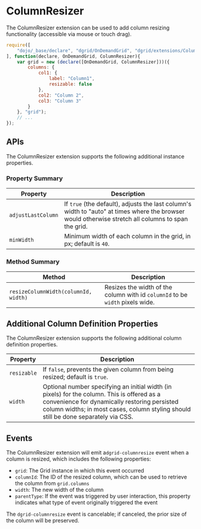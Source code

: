 # ColumnResizer

The ColumnResizer extension can be used to add column resizing functionality (accessible via mouse or touch drag).

```js
require([
    "dojo/_base/declare", "dgrid/OnDemandGrid", "dgrid/extensions/ColumnResizer"
], function(declare, OnDemandGrid, ColumnResizer){
    var grid = new (declare([OnDemandGrid, ColumnResizer]))({
        columns: {
            col1: {
                label: "Column1",
                resizable: false
            },
            col2: "Column 2",
            col3: "Column 3"
        }
    }, "grid");
    // ...
});
```

## APIs

The ColumnResizer extension supports the following additional instance properties.

### Property Summary

Property | Description
-------- | -----------
`adjustLastColumn` | If `true` (the default), adjusts the last column's width to "auto" at times where the browser would otherwise stretch all columns to span the grid.
`minWidth` | Minimum width of each column in the grid, in px; default is `40`.

### Method Summary

Method | Description
------ | -----------
`resizeColumnWidth(columnId, width)` | Resizes the width of the column with id `columnId` to be `width` pixels wide.

## Additional Column Definition Properties

The ColumnResizer extension supports the following additional column definition properties.

Property | Description
-------- | -----------
`resizable` | If `false`, prevents the given column from being resized; default is `true`.
`width` | Optional number specifying an initial width (in pixels) for the column.  This is offered as a convenience for dynamically restoring persisted column widths; in most cases, column styling should still be done separately via CSS.

## Events

The ColumnResizer extension will emit a`dgrid-columnresize` event when a column
is resized, which includes the following properties:

* `grid`: The Grid instance in which this event occurred
* `columnId`: The ID of the resized column, which can be used to retrieve the
  column from `grid.columns`
* `width`: The new width of the column
* `parentType`: If the event was triggered by user interaction, this property
  indicates what type of event originally triggered the event

The `dgrid-columnresize` event is cancelable; if canceled, the prior size of
the column will be preserved.